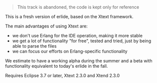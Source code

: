 > This track is abandoned, the code is kept only for reference

This is a fresh version of erlide, based on the Xtext framework. 

The main advantages of using Xtext are:
* we don't use Erlang for the IDE operation, making it more stable
* we get a lot of functionality "for free", tested and tried, just by being able to parse the files
* we can focus our efforts on Erlang-specific functionality

We estimate to have a working alpha during the summer and a beta with functionality equivalent to today's erlide in the fall.

Requires Eclipse 3.7 or later, Xtext 2.3.0 and Xtend 2.3.0

